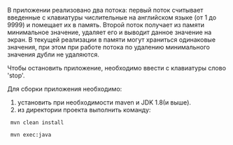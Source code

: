 В приложении реализовано два потока: первый поток считывает введенные с клавиатуры числительные на английском языке (от 1 до 9999) и помещает их в память.
Второй поток получает из памяти минимальное значение, удаляет его и выводит данное значение на экран.
В текущей реализации в памяти могут храниться одинаковые значения, при этом при работе потока по удалению минимального значения дубли не удаляются.

Чтобы остановить приложение, необходимо ввести с клавиатуры слово 'stop'.


Для сборки приложения необходимо:
 1) установить при необходимости maven и JDK 1.8(и выше). 
 2) из директории проекта выполнить команду:
 
 ` mvn clean install`
 
 ` mvn exec:java`



